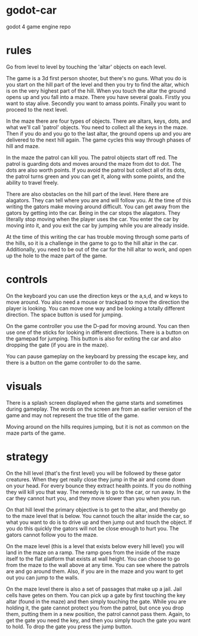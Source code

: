 # godot-car
godot 4 game engine repo

# rules
Go from level to level by touching the 'altar' objects on each level.

The game is a 3d first person shooter, but there's no guns. What you do is you start on the hill part
of the level and then you try to find the altar, which is on the very highest part of the hill. When 
you touch the altar the ground opens up and you fall into a maze. There you have several goals. Firstly
you want to stay alive. Secondly you want to amass points. Finally you want to proceed to the next level.

In the maze there are four types of objects. There are altars, keys, dots, and what we'll call 'patrol' 
objects. You need to collect all the keys in the maze. Then if you do and you go to the last altar,
the ground opens up and you are delivered to the next hill again. The game cycles this way through
phases of hill and maze.

In the maze the patrol can kill you. The patrol objects start off red. The patrol is guarding dots
and moves around the maze from dot to dot. The dots are also worth points. If you avoid the patrol 
but collect all of its dots, the patrol turns green and you can get it, along with some points, and 
the ability to travel freely.

There are also obstacles on the hill part of the level. Here there are alagators. They can tell where
you are and will follow you. At the time of this writing the gators make moving around difficult. 
You can get away from the gators by getting into the car. Being in the car stops the alagators. They 
literally stop moving when the player uses the car. You enter the car by moving into it, and you 
exit the car by jumping while you are already inside. 

At the time of this writing the car has trouble moving through some parts of the hills, so it is 
a challenge in the game to go to the hill altar in the car. Additionally, you need to be out of the 
car for the hill altar to work, and open up the hole to the maze part of the game.

# controls
On the keyboard you can use the direction keys or the a,s,d, and w keys to move around. You also need a 
mouse or trackpad to move the direction the player is looking. You can move one way and be looking a 
totally different direction. The space button is used for jumping.

On the game controller you use the D-pad for moving around. You can then use one of the sticks for looking
in different directions. There is a button on the gamepad for jumping. This button is also for exiting
the car and also dropping the gate (if you are in the maze).

You can pause gameplay on the keyboard by pressing the escape key, and there is a button on the game controller
to do the same.

# visuals
There is a splash screen displayed when the game starts and sometimes during gameplay. The words on the 
screen are from an earlier version of the game and may not represent the true title of the game.

Moving around on the hills requires jumping, but it is not as common on the maze parts of the game.

# strategy
On the hill level (that's the first level) you will be followed by these gator creatures. When they get really
close they jump in the air and come down on your head. For every bounce they extract health points. If
you do nothing they will kill you that way. The remedy is to go to the car, or run away. In the car they
cannot hurt you, and they move slower than you when you run.

On that hill level the primary objective is to get to the altar, and thereby go to the maze level that 
is below. You cannot touch the altar inside the car, so what you want to do is to drive up and then
jump out and touch the object. If you do this quickly the gators will not be close enough to hurt
you. The gators cannot follow you to the maze.

On the maze level (this is a level that exists below every hill level) you will land in the maze
on a ramp. The ramp goes from the inside of the maze itself to the flat platform that exists at 
wall height. You can choose to go from the maze to the wall above at any time. You can see where
the patrols are and go around them. Also, if you are in the maze and you want to get out you 
can jump to the walls. 

On the maze level there is also a set of passages that make up a jail. Jail cells have getes on them.
You can pick up a gate by first touching the key altar (found in the maze) and then simply touching
the gate. While you are holding it, the gate cannot protect you from the patrol, but once you drop
them, putting them in a new position, the patrol cannot pass them. Again, to get the gate you
need the key, and then you simply touch the gate you want to hold. To drop the gate you press the 
jump button.
